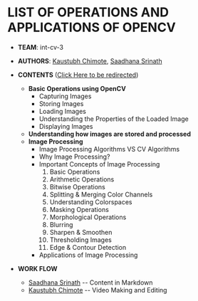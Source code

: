 # LIST OF OPERATIONS AND APPLICATIONS OF OPENCV

+ **TEAM**: int-cv-3
+ **AUTHORS**: [Kaustubh Chimote](https://github.com/Kaustubhchimote), [Saadhana Srinath](https://github.com/AnaSrinath)

+ **CONTENTS** ([Click Here to be redirected]())
   - **Basic Operations using OpenCV**
        * Capturing Images
        * Storing Images
        * Loading Images
        * Understanding the Properties of the Loaded Image
        * Displaying Images
   - **Understanding how images are stored and processed**
   - **Image Processing**
        * Image Processing Algorithms VS CV Algorithms
        * Why Image Processing?
        * Important Concepts of Image Processing
            1. Basic Operations
            1. Arithmetic Operations
            1. Bitwise Operations
            1. Splitting & Merging Color Channels
            1. Understanding Colorspaces
            1. Masking Operations
            1. Morphological Operations
            1. Blurring
            1. Sharpen & Smoothen
            1. Thresholding Images
            1. Edge & Contour Detection
        * Applications of Image Processing

+ **WORK FLOW**
    - [Saadhana Srinath](https://github.com/AnaSrinath) -- Content in Markdown
    - [Kaustubh Chimote](https://github.com/Kaustubhchimote) -- Video Making and Editing
